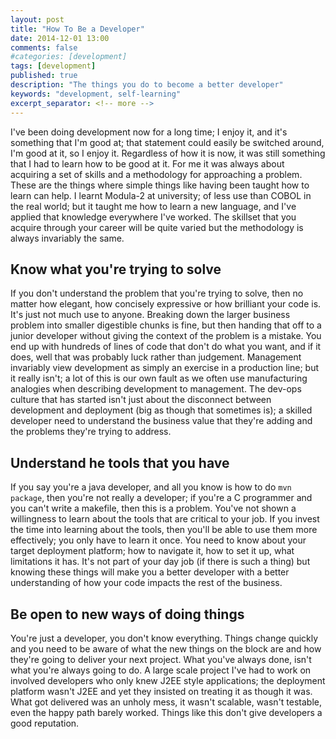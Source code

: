 ```yaml
---
layout: post
title: "How To Be a Developer"
date: 2014-12-01 13:00
comments: false
#categories: [development]
tags: [development]
published: true
description: "The things you do to become a better developer"
keywords: "development, self-learning"
excerpt_separator: <!-- more -->
---
```


I've been doing development now for a long time; I enjoy it, and it's something that I'm good at; that statement could easily be switched around, I'm good at it, so I enjoy it. Regardless of how it is now, it was still something that I had to learn how to be good at it. For me it was always about acquiring a set of skills and a methodology for approaching a problem. These are the things where simple things like having been taught how to learn can help. I learnt Modula-2 at university; of less use than COBOL in the real world; but it taught me how to learn a new language, and I've applied that knowledge everywhere I've worked. The skillset that you acquire through your career will be quite varied but the methodology is always invariably the same.

<!-- more -->

## Know what you're trying to solve ##

If you don't understand the problem that you're trying to solve, then no matter how elegant, how concisely expressive or how brilliant your code is. It's just not much use to anyone. Breaking down the larger business problem into smaller digestible chunks is fine, but then handing that off to a junior developer without giving the context of the problem is a mistake. You end up with hundreds of lines of code that don't do what you want, and if it does, well that was probably luck rather than judgement. Management invariably view development as simply an exercise in a production line; but it really isn't; a lot of this is our own fault as we often use manufacturing analogies when describing development to management. The dev-ops culture that has started isn't just about the disconnect between development and deployment (big as though that sometimes is); a skilled developer need to understand the business value that they're adding and the problems they're trying to address.


## Understand he tools that you have ##

If you say you're a java developer, and all you know is how to do `mvn package`, then you're not really a developer; if you're a C programmer and you can't write a makefile, then this is a problem. You've not shown a willingness to learn about the tools that are critical to your job. If you invest the time into learning about the tools, then you'll be able to use them more effectively; you only have to learn it once. You need to know about your target deployment platform; how to navigate it, how to set it up, what limitations it has. It's not part of your day job (if there is such a thing) but knowing these things will make you a better developer with a better understanding of how your code impacts the rest of the business.

## Be open to new ways of doing things ##

You're just a developer, you don't know everything. Things change quickly and you need to be aware of what the new things on the block are and how they're going to deliver your next project. What you've always done, isn't what you're always going to do. A large scale project I've had to work on involved developers who only knew J2EE style applications; the deployment platform wasn't J2EE and yet they insisted on treating it as though it was. What got delivered was an unholy mess, it wasn't scalable, wasn't testable, even the happy path barely worked. Things like this don't give developers a good reputation.


